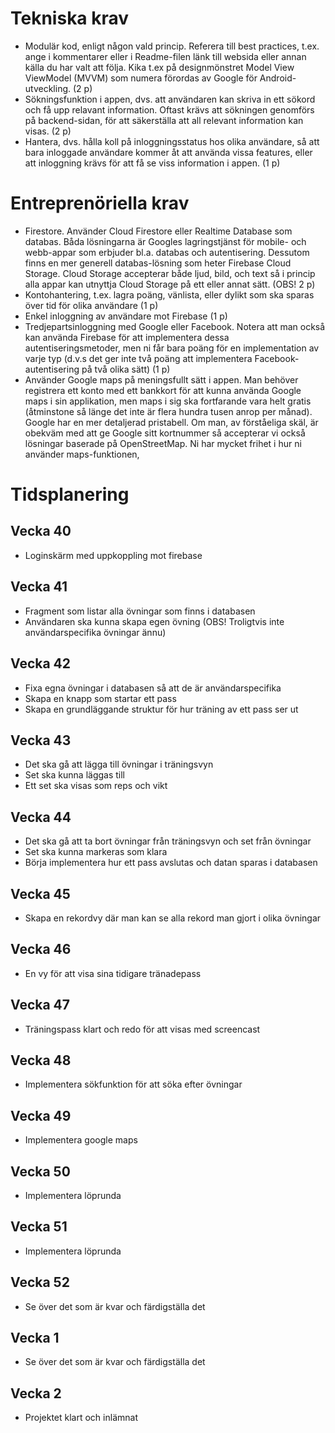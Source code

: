 # Tekniska krav
- Modulär kod, enligt någon vald princip. Referera till best practices, t.ex. ange i kommentarer eller i Readme-filen länk till websida eller annan källa du har valt att följa. Kika t.ex på designmönstret Model View ViewModel (MVVM) som numera förordas av Google för Android-utveckling. (2 p)
- Sökningsfunktion i appen, dvs. att användaren kan skriva in ett sökord och få upp relavant information. Oftast krävs att sökningen genomförs på backend-sidan, för att säkerställa att all relevant information kan visas. (2 p)
- Hantera, dvs. hålla koll på inloggningsstatus hos olika användare, så att bara inloggade användare kommer åt att använda vissa features, eller att inloggning krävs för att få se viss information i appen. (1 p)

# Entreprenöriella krav
- Firestore. Använder Cloud Firestore eller Realtime Database som databas. Båda lösningarna är Googles lagringstjänst för mobile- och webb-appar som erbjuder bl.a. databas och autentisering. Dessutom finns en mer generell databas-lösning som heter Firebase Cloud Storage. Cloud Storage accepterar både ljud, bild, och text så i princip alla appar kan utnyttja Cloud Storage på ett eller annat sätt. (OBS! 2 p)
- Kontohantering, t.ex. lagra poäng, vänlista, eller dylikt som ska sparas över tid för olika användare (1 p)
- Enkel inloggning av användare mot Firebase (1 p)
- Tredjepartsinloggning med Google eller Facebook. Notera att man också kan använda Firebase för att implementera dessa autentiseringsmetoder, men ni får bara poäng för en implementation av varje typ (d.v.s det ger inte två poäng att implementera Facebook-autentisering på två olika sätt) (1 p)
- Använder Google maps på meningsfullt sätt i appen. Man behöver registrera ett konto med ett bankkort för att kunna använda Google maps i sin applikation, men maps i sig ska fortfarande vara helt gratis (åtminstone så länge det inte är flera hundra tusen anrop per månad). Google har en mer detaljerad pristabell. Om man, av förståeliga skäl, är obekväm med att ge Google sitt kortnummer så accepterar vi också lösningar baserade på OpenStreetMap. Ni har mycket frihet i hur ni använder maps-funktionen,

# Tidsplanering

## Vecka 40
- Loginskärm med uppkoppling mot firebase
## Vecka 41
- Fragment som listar alla övningar som finns i databasen
- Användaren ska kunna skapa egen övning (OBS! Troligtvis inte användarspecifika övningar ännu)
## Vecka 42
- Fixa egna övningar i databasen så att de är användarspecifika
- Skapa en knapp som startar ett pass
- Skapa en grundläggande struktur för hur träning av ett pass ser ut
## Vecka 43
- Det ska gå att lägga till övningar i träningsvyn
- Set ska kunna läggas till
- Ett set ska visas som reps och vikt
## Vecka 44
- Det ska gå att ta bort övningar från träningsvyn och set från övningar
- Set ska kunna markeras som klara
- Börja implementera hur ett pass avslutas och datan sparas i databasen
## Vecka 45
- Skapa en rekordvy där man kan se alla rekord man gjort i olika övningar
## Vecka 46
- En vy för att visa sina tidigare tränadepass
## Vecka 47
- Träningspass klart och redo för att visas med screencast
## Vecka 48
- Implementera sökfunktion för att söka efter övningar
## Vecka 49
- Implementera google maps
## Vecka 50
- Implementera löprunda
## Vecka 51
- Implementera löprunda
## Vecka 52
- Se över det som är kvar och färdigställa det
## Vecka 1
- Se över det som är kvar och färdigställa det
## Vecka 2
- Projektet klart och inlämnat